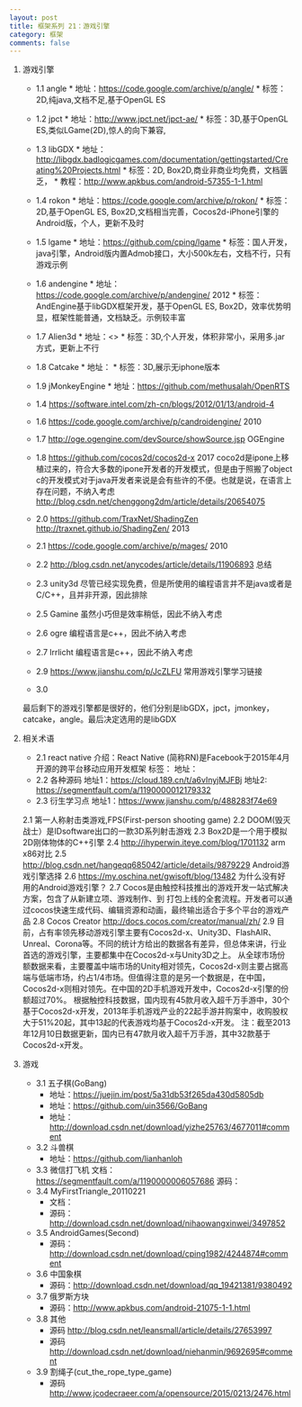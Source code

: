 ```yaml
---
layout: post
title: 框架系列 21：游戏引擎
category: 框架
comments: false
---
```



1. 游戏引擎
	* 1.1 angle 
		  * 地址：<https://code.google.com/archive/p/angle/>
		  * 标签：2D,纯java,文档不足,基于OpenGL ES
	* 1.2 jpct
		  * 地址：<http://www.jpct.net/jpct-ae/>
		  * 标签：3D,基于OpenGL ES,类似LGame(2D),惊人的向下兼容,
	* 1.3 libGDX
		  * 地址：<http://libgdx.badlogicgames.com/documentation/gettingstarted/Creating%20Projects.html>
		  * 标签：2D, Box2D,商业非商业均免费，文档匮乏，
		  * 教程：<http://www.apkbus.com/android-57355-1-1.html>  
	* 1.4 rokon 
		  * 地址：<https://code.google.com/archive/p/rokon/>
		  * 标签：2D,基于OpenGL ES, Box2D,文档相当完善，Cocos2d-iPhone引擎的Android版，个人，更新不及时
	* 1.5 lgame
		  * 地址：<https://github.com/cping/lgame>
		  * 标签：国人开发，java引擎，Android版内置Admob接口，大小500k左右，文档不行，只有游戏示例
	* 1.6 andengine
		  * 地址：<https://code.google.com/archive/p/andengine/> 2012
		  * 标签：AndEngine基于libGDX框架开发，基于OpenGL ES, Box2D，效率优势明显，框架性能普通，文档缺乏。示例较丰富
	* 1.7 Alien3d 
		  * 地址：<>
		  * 标签：3D,个人开发，体积非常小，采用多.jar方式，更新上不行
	* 1.8 Catcake
		  * 地址：
		  * 标签：3D,展示无iphone版本
	* 1.9 jMonkeyEngine
		  * 地址：<https://github.com/methusalah/OpenRTS>

		  
	* 1.4 <https://software.intel.com/zh-cn/blogs/2012/01/13/android-4>
	
	* 1.6 <https://code.google.com/archive/p/candroidengine/> 2010
	* 1.7 <http://oge.ogengine.com/devSource/showSource.jsp> OGEngine
	* 1.8 <https://github.com/cocos2d/cocos2d-x> 2017
			coco2d是ipone上移植过来的，符合大多数的ipone开发者的开发模式，但是由于照搬了object c的开发模式对于java开发者来说是会有些许的不便。也就是说，在语言上存在问题，不纳入考虑
			<http://blog.csdn.net/chenggong2dm/article/details/20654075>
	* 2.0 <https://github.com/TraxNet/ShadingZen> <http://traxnet.github.io/ShadingZen/> 2013
	* 2.1 <https://code.google.com/archive/p/mages/> 2010
	* 2.2 <http://blog.csdn.net/anycodes/article/details/11906893> 总结
	* 2.3 unity3d 尽管已经实现免费，但是所使用的编程语言并不是java或者是C/C++，且并非开源，因此排除
	* 2.5 Gamine    虽然小巧但是效率稍低，因此不纳入考虑
	* 2.6 ogre      编程语言是c++，因此不纳入考虑
	* 2.7 lrrlicht  编程语言是c++，因此不纳入考虑
	* 2.9 <https://www.jianshu.com/p/JcZLFU> 常用游戏引擎学习链接
	* 3.0 
	
	最后剩下的游戏引擎都是很好的，他们分别是libGDX，jpct，jmonkey，catcake，angle。最后决定选用的是libGDX
	
2. 相关术语
	* 2.1 react native
		  介绍：React Native (简称RN)是Facebook于2015年4月开源的跨平台移动应用开发框架
		  标签：
		  地址：
	* 2.2 各种源码
		  地址1：<https://cloud.189.cn/t/a6vInyjMJFBj>
		  地址2: <https://segmentfault.com/a/1190000012179332>
	* 2.3 衍生学习点
		  地址1：<https://www.jianshu.com/p/488283f74e69>
		  
		  
	2.1 第一人称射击类游戏,FPS(First-person shooting game)
	2.2 DOOM(毁灭战士）是IDsoftware出口的一款3D系列射击游戏
	2.3 Box2D是一个用于模拟2D刚体物体的C++引擎
	2.4 <http://ihyperwin.iteye.com/blog/1701132> arm x86对比
	2.5 <http://blog.csdn.net/hangeqq685042/article/details/9879229> Android游戏引擎选择
	2.6 <https://my.oschina.net/gwisoft/blog/13482> 为什么没有好用的Android游戏引擎？
	2.7 Cocos是由触控科技推出的游戏开发一站式解决方案，包含了从新建立项、游戏制作、到 打包上线的全套流程。开发者可以通过cocos快速生成代码、编辑资源和动画，最终输出适合于多个平台的游戏产品
	2.8 Cocos Creator <http://docs.cocos.com/creator/manual/zh/>
	2.9 目前，占有率领先移动游戏引擎主要有Cocos2d-x、Unity3D、FlashAIR、Unreal、Corona等。不同的统计方给出的数据各有差异，但总体来讲，行业首选的游戏引擎，主要都集中在Cocos2d-x与Unity3D之上。
从全球市场份额数据来看，主要覆盖中端市场的Unity相对领先，Cocos2d-x则主要占据高端与低端市场，约占1/4市场。但值得注意的是另一个数据是，在中国，Cocos2d-x则相对领先。在中国的2D手机游戏开发中，Cocos2d-x引擎的份额超过70%。
根据触控科技数据，国内现有45款月收入超千万手游中，30个基于Cocos2d-x开发，2013年手机游戏产业的22起手游并购案中，收购股权大于51%20起，其中13起的代表游戏均基于Cocos2d-x开发。
注：截至2013年12月10日数据更新，国内已有47款月收入超千万手游，其中32款基于Cocos2d-x开发。


3. 游戏
	  * 3.1 五子棋(GoBang)
		 * 地址：<https://juejin.im/post/5a31db53f265da430d5805db>
	    * 地址：<https://github.com/uin3566/GoBang>
	    * 地址：<http://download.csdn.net/download/yizhe25763/4677011#comment>
	  * 3.2 斗兽棋
		 * 地址：<https://github.com/lianhanloh>
	  * 3.3 微信打飞机
	  		文档：<https://segmentfault.com/a/1190000006057686>
	  		源码：
	  * 3.4 MyFirstTriangle_20110221
		  * 文档：
		  * 源码：<http://download.csdn.net/download/nihaowangxinwei/3497852>
	  * 3.5 AndroidGames(Second)
		  * 源码：<http://download.csdn.net/download/cping1982/4244874#comment>
	  * 3.6 中国象棋
		  * 源码：<http://download.csdn.net/download/qq_19421381/9380492>
	  * 3.7 俄罗斯方块
		  * 源码：<http://www.apkbus.com/android-21075-1-1.html>
	  * 3.8 其他
		  * 源码 <http://blog.csdn.net/leansmall/article/details/27653997>
		  * 源码 <http://download.csdn.net/download/niehanmin/9692695#comment>
	  * 3.9 割绳子(cut_the_rope_type_game)
		  * 源码 <http://www.jcodecraeer.com/a/opensource/2015/0213/2476.html>
	
	  		
